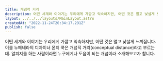 ```yaml
---
title: 개념적 거리
description: 어떤 세계와 이야기는 우리에게 가깝고 익숙하지만, 어떤 것은 멀고 낯설게 느껴집니다.
layout: ../../../layouts/MainLayout.astro
createdAt: "2022-11-24T20:34:17.231Z"
publish: false
---
```


어떤 세계와 이야기는 우리에게 가깝고 익숙하지만, 어떤 것은 멀고 낯설게 느껴집니다. 이를 누메네라의 디자이너 몬티 쿡은 개념적 거리(conceptual distance)라고 부르는데. 알피지를 하는 사람이라면 누구에게나 도움이 되는 개념이라 소개해보고자 합니다.